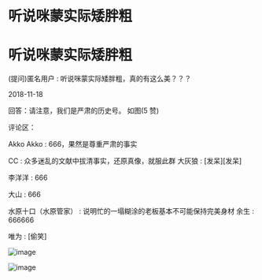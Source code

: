 # 听说咪蒙实际矮胖粗

# 听说咪蒙实际矮胖粗

(提问)匿名用户 : 听说咪蒙实际矮胖粗，真的有这么美？？？

2018-11-18

回答：请注意，我们是严肃的历史号。 如图(5 赞)

评论区：

Akko Akko : 666，果然是尊重严肃的事实

CC : 众多迷乱的文献中拔清事实，还原真像，就服此群 大灰狼 : [发呆][发呆]

李洋洋 : 666

大山 : 666

水原十口（水原管家） : 说明忙的一塌糊涂的老板基本不可能保持完美身材 余生 : 666666

唯为 : [偷笑]

![image](img/Image_1671.png)

![image](img/Image_1681.png)